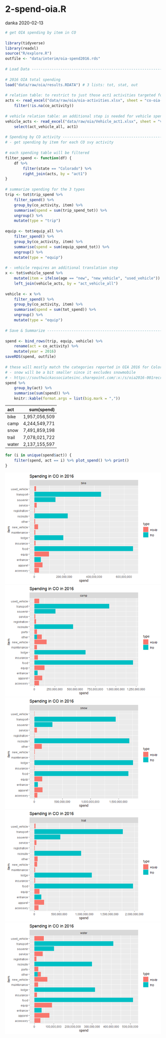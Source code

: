 2-spend-oia.R
================
danka
2020-02-13

``` r
# get OIA spending by item in CO

library(tidyverse)
library(readxl)
source("R/explore.R")
outfile <- "data/interim/oia-spend2016.rds"

# Load Data ---------------------------------------------------------------

# 2016 OIA total spending
load("data/raw/oia/results.RDATA") # 3 lists: tot, stat, out

# relation table: to restrict to just those act1 activities targeted for colorado
acts <- read_excel("data/raw/oia/oia-activities.xlsx", sheet = "co-oia-acts") %>%
    filter(!is.na(co_activity))

# vehicle relation table: an additional step is needed for vehicle spending
vehicle_acts <- read_excel("data/raw/oia/Vehicle_act1.xlsx", sheet = "vehicle_act1") %>%
    select(act_vehicle_all, act1)

# Spending by CO activity -------------------------------------------------
# - get spending by item for each CO svy activity

# each spending table will be filtered
filter_spend <- function(df) {
    df %>%
        filter(state == "Colorado") %>%
        right_join(acts, by = "act1")
} 

# summarize spending for the 3 types
trip <- tot$trip_spend %>% 
    filter_spend() %>%
    group_by(co_activity, item) %>%
    summarise(spend = sum(trip_spend_tot)) %>%
    ungroup() %>%
    mutate(type = "trip")

equip <- tot$equip_all %>%
    filter_spend() %>%
    group_by(co_activity, item) %>%
    summarise(spend = sum(equip_spend_tot)) %>%
    ungroup() %>%
    mutate(type = "equip")

# - vehicle requires an additional translation step
x <- tot$vehicle_spend %>%
    mutate(item = ifelse(age == "new", "new_vehicle", "used_vehicle")) %>%
    left_join(vehicle_acts, by = "act_vehicle_all")

vehicle <- x %>%
    filter_spend() %>%
    group_by(co_activity, item) %>%
    summarise(spend = sum(tot_spend)) %>%
    ungroup() %>%
    mutate(type = "equip")

# Save & Summarize ---------------------------------------------------------

spend <- bind_rows(trip, equip, vehicle) %>%
    rename(act = co_activity) %>%
    mutate(year = 2016)
saveRDS(spend, outfile)

# these will mostly match the categories reported in OIA 2016 for Colorado
# - snow will be a bit smaller since it excludes snowmobile
# - https://southwickassociatesinc.sharepoint.com/:x:/s/oia2016-001recreationeconreport/EVhBPXcPW59JjOhaG_AvtawBxgxHN-mR_8k0RpV82kJEJg?e=aabTqo
spend %>%
    group_by(act) %>%
    summarise(sum(spend)) %>%
    knitr::kable(format.args = list(big.mark = ","))
```

| act   |    sum(spend) |
| :---- | ------------: |
| bike  | 1,957,056,509 |
| camp  | 4,244,549,771 |
| snow  | 7,491,859,198 |
| trail | 7,078,021,722 |
| water | 2,137,155,597 |

``` r
for (i in unique(spend$act)) {
    filter(spend, act == i) %>% plot_spend() %>% print()
}
```

![](2-spend-oia_files/figure-gfm/unnamed-chunk-1-1.png)<!-- -->![](2-spend-oia_files/figure-gfm/unnamed-chunk-1-2.png)<!-- -->![](2-spend-oia_files/figure-gfm/unnamed-chunk-1-3.png)<!-- -->![](2-spend-oia_files/figure-gfm/unnamed-chunk-1-4.png)<!-- -->![](2-spend-oia_files/figure-gfm/unnamed-chunk-1-5.png)<!-- -->
